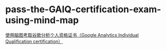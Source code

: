 # pass-the-GAIQ-certification-exam-using-mind-map

[使用脑图考取谷歌分析个人资格证书（Google Analytics Individual Qualification certification）](https://makeoptim.com/google/pass-gaiq-using-mind-map)
